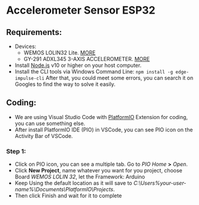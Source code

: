 # Accelerometer Sensor ESP32
## Requirements:
- Devices:
    - WEMOS LOLIN32 Lite. [MORE](https://diyprojects.io/deal-wemos-lolin32-lite-compact)
    - GY-291 ADXL345 3-AXIS ACCELEROMETER. [MORE](https://opencircuit.shop/Product/ADXL345-3-axis-Accelerometer-GY-291)
- Install [Node.js](https://nodejs.org/) v10 or higher on your host computer.
- Install the CLI tools via Windows Command Line:
```npm install -g edge-impulse-cli```
After that, you could meet some errors, you can search it on Googles to find the way to solve it easily.
## Coding:
- We are using Visual Studio Code with [PlatformIO](https://platformio.org) Extension for coding, you can use something else.
- After install PlatformIO IDE (PIO) in VSCode, you can see PIO icon on the Activity Bar of VSCode.
### Step 1:
- Click on PIO icon, you can see a multiple tab. Go to *PIO Home* **>** *Open*.
- Click **New Project**, name whatever you want for you project, choose Board *WEMOS LOLIN 32*, let the Framework: Arduino
- Keep Using the default location as it will save to *C:\Users\%your-user-name%\Documents\PlatformIO\Projects*.
- Then click Finish and wait for it to complete
